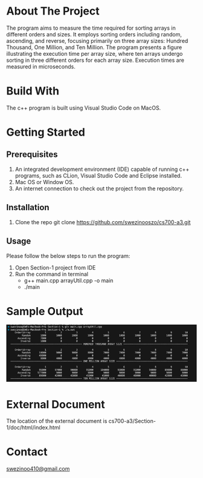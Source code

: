 # About The Project

The program aims to measure the time required for sorting arrays in different orders and sizes. It employs sorting orders including random, ascending, and reverse, focusing primarily on three array sizes: Hundred Thousand, One Million, and Ten Million. The program presents a figure illustrating the execution time per array size, where ten arrays undergo sorting in three different orders for each array size. Execution times are measured in microseconds.

# Build With
The c++ program is built using Visual Studio Code on MacOS.

# Getting Started

## Prerequisites 
1. An integrated development environment (IDE) capable of running c++ programs, such as CLion, Visual Studio Code and Eclipse installed.
2. Mac OS or Window OS.
3. An internet connection to check out the project from the repository.

## Installation
1. Clone the repo
    git clone https://github.com/swezinooszo/cs700-a3.git


## Usage
Please follow the below steps to run the program:
 
1. Open Section-1 project from IDE
2. Run the command in terminal 
    - g++ main.cpp arrayUtil.cpp -o main
    - ./main
  
# Sample Output
![figure](./Section-1/screenshot/test_sample.png)

# External Document
The location of the external document is cs700-a3/Section-1/doc/html/index.html

# Contact
[swezinoo410@gmail.com](mailto:swezinoo410@gmail.com)